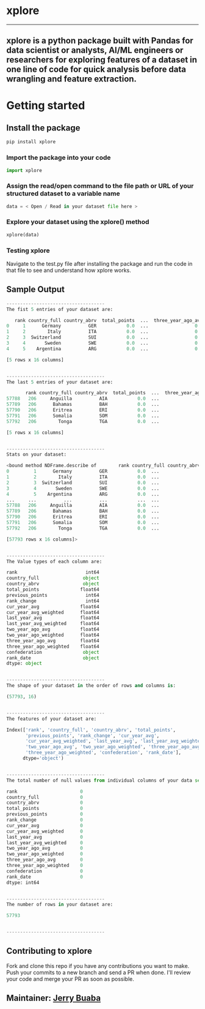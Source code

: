 # xplore
---
xplore is a python package built with Pandas for data scientist or analysts, AI/ML engineers or researchers for exploring features of a dataset in one line of code for quick analysis before data wrangling and feature extraction.
---
# Getting started

## Install the package
```bash
pip install xplore
```

### Import the package into your code
```python
import xplore
```

### Assign the read/open command to the file path or URL of your structured dataset to a variable name 
```python
data = < Open / Read in your dataset file here >
```

### Explore your dataset using the xplore() method
```python
xplore(data)
```

### Testing xplore
Navigate to the test.py file after installing the package and run the code in that file to see and understand how xplore works.

## Sample Output
```python
------------------------------------
The fist 5 entries of your dataset are:

   rank country_full country_abrv  total_points  ...  three_year_ago_avg  three_year_ago_weighted  confederation   rank_date
0     1      Germany          GER           0.0  ...                 0.0                      0.0           UEFA  1993-08-08
1     2        Italy          ITA           0.0  ...                 0.0                      0.0           UEFA  1993-08-08
2     3  Switzerland          SUI           0.0  ...                 0.0                      0.0           UEFA  1993-08-08
3     4       Sweden          SWE           0.0  ...                 0.0                      0.0           UEFA  1993-08-08
4     5    Argentina          ARG           0.0  ...                 0.0                      0.0       CONMEBOL  1993-08-08

[5 rows x 16 columns]


------------------------------------
The last 5 entries of your dataset are:

       rank country_full country_abrv  total_points  ...  three_year_ago_avg  three_year_ago_weighted  confederation   rank_date
57788   206     Anguilla          AIA           0.0  ...                 0.0                      0.0       CONCACAF  2018-06-07
57789   206      Bahamas          BAH           0.0  ...                 0.0                      0.0       CONCACAF  2018-06-07
57790   206      Eritrea          ERI           0.0  ...                 0.0                      0.0            CAF  2018-06-07
57791   206      Somalia          SOM           0.0  ...                 0.0                      0.0            CAF  2018-06-07
57792   206        Tonga          TGA           0.0  ...                 0.0                      0.0            OFC  2018-06-07

[5 rows x 16 columns]


------------------------------------
Stats on your dataset:

<bound method NDFrame.describe of        rank country_full country_abrv  total_points  ...  three_year_ago_avg  three_year_ago_weighted  confederation   rank_date
0         1      Germany          GER           0.0  ...                 0.0                      0.0           UEFA  1993-08-08
1         2        Italy          ITA           0.0  ...                 0.0                      0.0           UEFA  1993-08-08
2         3  Switzerland          SUI           0.0  ...                 0.0                      0.0           UEFA  1993-08-08
3         4       Sweden          SWE           0.0  ...                 0.0                      0.0           UEFA  1993-08-08
4         5    Argentina          ARG           0.0  ...                 0.0                      0.0       CONMEBOL  1993-08-08
...     ...          ...          ...           ...  ...                 ...                      ...            ...         ...
57788   206     Anguilla          AIA           0.0  ...                 0.0                      0.0       CONCACAF  2018-06-07
57789   206      Bahamas          BAH           0.0  ...                 0.0                      0.0       CONCACAF  2018-06-07
57790   206      Eritrea          ERI           0.0  ...                 0.0                      0.0            CAF  2018-06-07
57791   206      Somalia          SOM           0.0  ...                 0.0                      0.0            CAF  2018-06-07
57792   206        Tonga          TGA           0.0  ...                 0.0                      0.0            OFC  2018-06-07

[57793 rows x 16 columns]>


------------------------------------
The Value types of each column are:

rank                         int64
country_full                object
country_abrv                object
total_points               float64
previous_points              int64
rank_change                  int64
cur_year_avg               float64
cur_year_avg_weighted      float64
last_year_avg              float64
last_year_avg_weighted     float64
two_year_ago_avg           float64
two_year_ago_weighted      float64
three_year_ago_avg         float64
three_year_ago_weighted    float64
confederation               object
rank_date                   object
dtype: object


------------------------------------
The shape of your dataset in the order of rows and columns is:

(57793, 16)


------------------------------------
The features of your dataset are:

Index(['rank', 'country_full', 'country_abrv', 'total_points',
       'previous_points', 'rank_change', 'cur_year_avg',
       'cur_year_avg_weighted', 'last_year_avg', 'last_year_avg_weighted',
       'two_year_ago_avg', 'two_year_ago_weighted', 'three_year_ago_avg',
       'three_year_ago_weighted', 'confederation', 'rank_date'],
      dtype='object')


------------------------------------
The total number of null values from individual columns of your data set are:

rank                       0
country_full               0
country_abrv               0
total_points               0
previous_points            0
rank_change                0
cur_year_avg               0
cur_year_avg_weighted      0
last_year_avg              0
last_year_avg_weighted     0
two_year_ago_avg           0
two_year_ago_weighted      0
three_year_ago_avg         0
three_year_ago_weighted    0
confederation              0
rank_date                  0
dtype: int64


------------------------------------
The number of rows in your dataset are:

57793


------------------------------------
```
## Contributing to xplore
Fork and clone this repo if you have any contributions you want to make. 
Push your commits to a new branch and send a PR when done.
I'll review your code and merge your PR as soon as possible.

## Maintainer: [Jerry Buaba](https://www.linkedin.com/in/buabaj/)